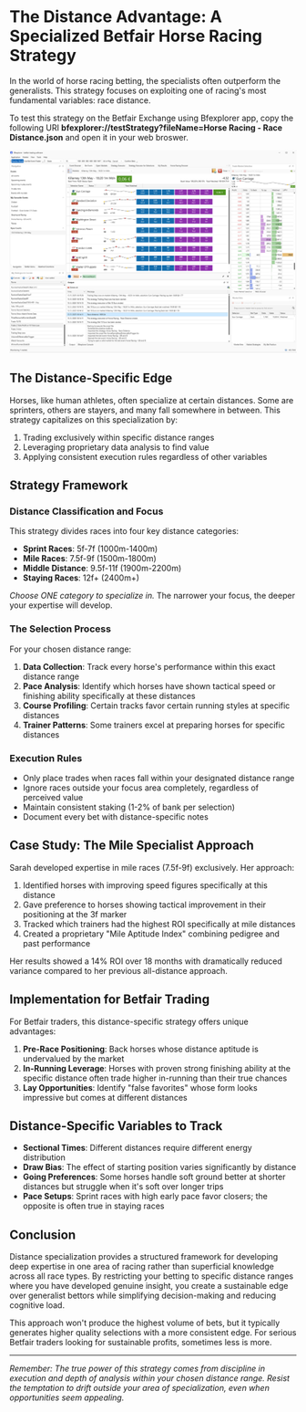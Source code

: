 # The Distance Advantage: A Specialized Betfair Horse Racing Strategy

In the world of horse racing betting, the specialists often outperform the generalists. This strategy focuses on exploiting one of racing's most fundamental variables: race distance.

To test this strategy on the Betfair Exchange using Bfexplorer app, copy the following URI **bfexplorer://testStrategy?fileName=Horse Racing - Race Distance.json** and open it in your web broswer.

![Bfexplorer running a Race Distance strategy!](/docs/Strategies/Horse%20Racing/images/RaceDistance.png "Bfexplorer running a Race Distance strategy")

## The Distance-Specific Edge

Horses, like human athletes, often specialize at certain distances. Some are sprinters, others are stayers, and many fall somewhere in between. This strategy capitalizes on this specialization by:

1. Trading exclusively within specific distance ranges
2. Leveraging proprietary data analysis to find value
3. Applying consistent execution rules regardless of other variables

## Strategy Framework

### Distance Classification and Focus

This strategy divides races into four key distance categories:

* **Sprint Races**: 5f-7f (1000m-1400m)
* **Mile Races**: 7.5f-9f (1500m-1800m)
* **Middle Distance**: 9.5f-11f (1900m-2200m)
* **Staying Races**: 12f+ (2400m+)

*Choose ONE category to specialize in.* The narrower your focus, the deeper your expertise will develop.

### The Selection Process

For your chosen distance range:

1. **Data Collection**: Track every horse's performance within this exact distance range
2. **Pace Analysis**: Identify which horses have shown tactical speed or finishing ability specifically at these distances
3. **Course Profiling**: Certain tracks favor certain running styles at specific distances
4. **Trainer Patterns**: Some trainers excel at preparing horses for specific distances

### Execution Rules

* Only place trades when races fall within your designated distance range
* Ignore races outside your focus area completely, regardless of perceived value
* Maintain consistent staking (1-2% of bank per selection)
* Document every bet with distance-specific notes

## Case Study: The Mile Specialist Approach

Sarah developed expertise in mile races (7.5f-9f) exclusively. Her approach:

1. Identified horses with improving speed figures specifically at this distance
2. Gave preference to horses showing tactical improvement in their positioning at the 3f marker
3. Tracked which trainers had the highest ROI specifically at mile distances
4. Created a proprietary "Mile Aptitude Index" combining pedigree and past performance

Her results showed a 14% ROI over 18 months with dramatically reduced variance compared to her previous all-distance approach.

## Implementation for Betfair Trading

For Betfair traders, this distance-specific strategy offers unique advantages:

1. **Pre-Race Positioning**: Back horses whose distance aptitude is undervalued by the market
2. **In-Running Leverage**: Horses with proven strong finishing ability at the specific distance often trade higher in-running than their true chances
3. **Lay Opportunities**: Identify "false favorites" whose form looks impressive but comes at different distances

## Distance-Specific Variables to Track

* **Sectional Times**: Different distances require different energy distribution
* **Draw Bias**: The effect of starting position varies significantly by distance
* **Going Preferences**: Some horses handle soft ground better at shorter distances but struggle when it's soft over longer trips
* **Pace Setups**: Sprint races with high early pace favor closers; the opposite is often true in staying races

## Conclusion

Distance specialization provides a structured framework for developing deep expertise in one area of racing rather than superficial knowledge across all race types. By restricting your betting to specific distance ranges where you have developed genuine insight, you create a sustainable edge over generalist bettors while simplifying decision-making and reducing cognitive load.

This approach won't produce the highest volume of bets, but it typically generates higher quality selections with a more consistent edge. For serious Betfair traders looking for sustainable profits, sometimes less is more.

---

*Remember: The true power of this strategy comes from discipline in execution and depth of analysis within your chosen distance range. Resist the temptation to drift outside your area of specialization, even when opportunities seem appealing.*